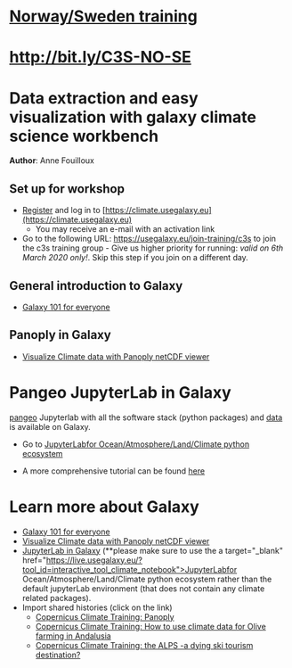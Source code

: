 # [Norway/Sweden training](https://nordicesmhub.github.io/Norway_Sweden_training/)

# http://bit.ly/C3S-NO-SE

# Data extraction and easy visualization with galaxy climate science workbench

**Author**: Anne Fouilloux

## Set up for workshop

- [Register](https://climate.usegalaxy.eu/login) and log in to [https://climate.usegalaxy.eu](https://climate.usegalaxy.eu)
    - You may receive an e-mail with an activation link
- Go to the following URL:
    https://usegalaxy.eu/join-training/c3s to join the c3s training group
       -  Give us higher priority for running: *valid on 6th March 2020 only!*. Skip this step if you join on a different day.

## General introduction to Galaxy

- <a target="_blank" href="https://training.galaxyproject.org/training-material/topics/introduction/tutorials/galaxy-intro-101-everyone/tutorial.html">Galaxy 101 for everyone</a>

## Panoply in Galaxy

- <a target="_blank" href="https://training.galaxyproject.org/training-material/topics/climate/tutorials/panoply/tutorial.html">Visualize Climate data with Panoply netCDF viewer</a>

# Pangeo JupyterLab in Galaxy

[pangeo](http://pangeo.io/) Jupyterlab with all the software stack (python packages) and [data](https://catalog.pangeo.io/) is available on Galaxy.

- Go to <a target="_blank" href="https://live.usegalaxy.eu/?tool_id=interactive_tool_climate_notebook">JupyterLabfor Ocean/Atmosphere/Land/Climate python ecosystem</a>

- A more comprehensive tutorial can be found [here](https://training.galaxyproject.org/training-material/topics/galaxy-ui/tutorials/jupyterlab/tutorial.html)

# Learn more about Galaxy

- [Galaxy 101 for everyone](https://training.galaxyproject.org/training-material/topics/introduction/tutorials/galaxy-intro-101-everyone/tutorial.html)
- [Visualize Climate data with Panoply netCDF viewer](https://training.galaxyproject.org/training-material/topics/climate/tutorials/panoply/tutorial.html)
- [JupyterLab in Galaxy](https://training.galaxyproject.org/training-material/topics/galaxy-ui/tutorials/jupyterlab/tutorial.html) (**please make sure to use the a target="_blank" href="https://live.usegalaxy.eu/?tool_id=interactive_tool_climate_notebook">JupyterLabfor Ocean/Atmosphere/Land/Climate python ecosystem</a> rather than the default jupyterLab environment (that does not contain any climate related packages).
- Import shared histories (click on the link)
    - <a target="_blank" href="https://climate.usegalaxy.eu/u/annefou/h/copernicus-climate-training-panoply">Copernicus Climate Training: Panoply</a>
    - <a target="_blank" href="https://climate.usegalaxy.eu/u/annefou/h/copernicus-climate-training-how-to-use-climate-data-for-olive-farming-in-andalusia">Copernicus Climate Training: How to use climate data for Olive farming in Andalusia</a>
    - <a target="_blank" href="https://climate.usegalaxy.eu/u/annefou/h/copernicus-climate-training">Copernicus Climate Training: the ALPS -a dying ski tourism destination?</a>


